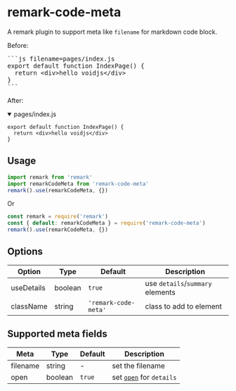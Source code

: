# remark-code-meta

A remark plugin to support meta like `filename` for markdown code block.

Before:

<pre>
```js filename=pages/index.js
export default function IndexPage() {
  return &lt;div>hello voidjs&lt;/div>
}
```
</pre>

After:

<details open>
  <summary>pages/index.js</summary>
<pre>
<code><span>export</span> <span>default</span> <span>function</span> <span>IndexPage</span><span>(</span><span>)</span> <span>{</span>
  <span>return</span> <span>&lt;</span>div<span>&gt;</span>hello voidjs<span>&lt;</span><span>/</span>div<span>&gt;</span>
<span>}</span></code></pre>
</details>

## Usage

```js
import remark from 'remark'
import remarkCodeMeta from 'remark-code-meta'
remark().use(remarkCodeMeta, {})
```

Or

```js
const remark = require('remark')
const { default: remarkCodeMeta } = require('remark-code-meta')
remark().use(remarkCodeMeta, {})
```

## Options

| Option     | Type    | Default              | Description                      |
| ---------- | ------- | -------------------- | -------------------------------- |
| useDetails | boolean | `true`               | use `details`/`summary` elements |
| className  | string  | `'remark-code-meta'` | class to add to element          |

## Supported meta fields

| Meta     | Type    | Default | Description                                                                                              |
| -------- | ------- | ------- | -------------------------------------------------------------------------------------------------------- |
| filename | string  | -       | set the filename                                                                        |
| open     | boolean | `true`  | set [`open`](https://developer.mozilla.org/en-US/docs/Web/HTML/Element/details#attributes) for `details` |
